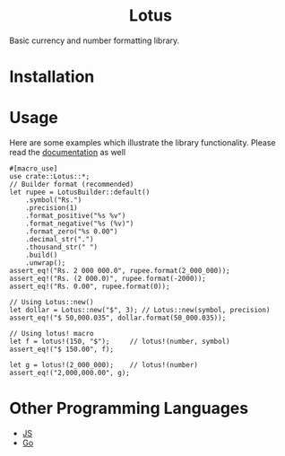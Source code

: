 <h1 align="center">Lotus</h1>

Basic currency and number formatting library.

# Installation

# Usage
Here are some examples which illustrate the library functionality. Please
read the [documentation]() as well
```
#[macro_use]
use crate::Lotus::*;
// Builder format (recommended)
let rupee = LotusBuilder::default()
    .symbol("Rs.")
    .precision(1)
    .format_positive("%s %v")
    .format_negative("%s (%v)")
    .format_zero("%s 0.00")
    .decimal_str(".")
    .thousand_str(" ")
    .build()
    .unwrap();
assert_eq!("Rs. 2 000 000.0", rupee.format(2_000_000));
assert_eq!("Rs. (2 000.0)", rupee.format(-2000));
assert_eq!("Rs. 0.00", rupee.format(0));

// Using Lotus::new()
let dollar = Lotus::new("$", 3); // Lotus::new(symbol, precision)
assert_eq!("$ 50,000.035", dollar.format(50_000.035));

// Using lotus! macro
let f = lotus!(150, "$");     // lotus!(number, symbol)
assert_eq!("$ 150.00", f);

let g = lotus!(2_000_000);    // lotus!(number)
assert_eq!("2,000,000.00", g);
```
# Other Programming Languages

 - [JS](http://openexchangerates.github.io/accounting.js/)
 - [Go](https://github.com/leekchan/accounting)
